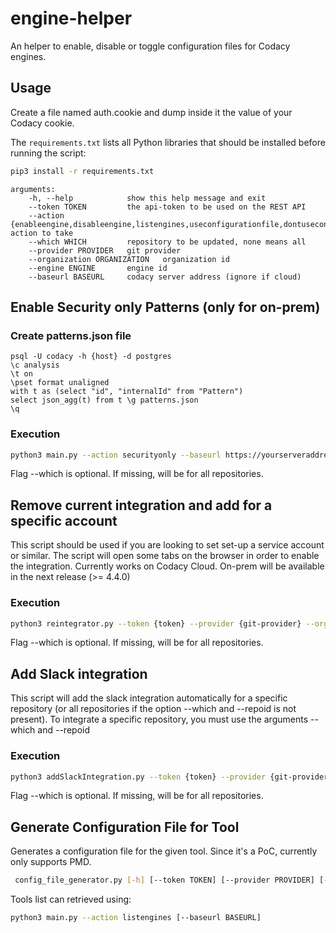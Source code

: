 # engine-helper

An helper to enable, disable or toggle configuration files for Codacy engines.


## Usage

Create a file named auth.cookie and dump inside it the value of your Codacy cookie.

The `requirements.txt` lists all Python libraries that should be installed before running the script:

```bash
pip3 install -r requirements.txt
```

```text
arguments:
    -h, --help            show this help message and exit
    --token TOKEN         the api-token to be used on the REST API
    --action {enableengine,disableengine,listengines,useconfigurationfile,dontuseconfigurationfile} action to take
    --which WHICH         repository to be updated, none means all
    --provider PROVIDER   git provider
    --organization ORGANIZATION   organization id
    --engine ENGINE       engine id
    --baseurl BASEURL     codacy server address (ignore if cloud)
```

## Enable Security only Patterns (only for on-prem)

### Create patterns.json file
```
psql -U codacy -h {host} -d postgres
\c analysis
\t on
\pset format unaligned
with t as (select "id", "internalId" from "Pattern")
select json_agg(t) from t \g patterns.json
\q
```

### Execution

```bash
python3 main.py --action securityonly --baseurl https://yourserveraddress --token {token} --provider {git-provider} --organization {organization} --which {repoId}
```
Flag --which is optional. If missing, will be for all repositories.

## Remove current integration and add for a specific account

This script should be used if you are looking to set set-up a service account or similar.
The script will open some tabs on the browser in order to enable the integration.
Currently works on Codacy Cloud. On-prem will be available in the next release (>= 4.4.0)

### Execution

```bash
python3 reintegrator.py --token {token} --provider {git-provider} --organization {organization} --which {reponame (optional)} --repoid {repoid (optional)} --baseurl {baseurl (optional)}
```

Flag --which is optional. If missing, will be for all repositories.

## Add Slack integration 

This script will add the slack integration automatically for a specific repository (or all repositories if the option --which and --repoid is not present). To integrate a specific repository, you must use the arguments --which <reponame> and --repoid <repoid>

### Execution

```bash
python3 addSlackIntegration.py --token {token} --provider {git-provider} --organization {organization} --which {reponame (optional)} --repoid {repoid (optional)} --baseurl {baseurl (optional)} --slackChannel {slack channel} --webhookURL {url of slack app}
```

Flag --which is optional. If missing, will be for all repositories.


## Generate Configuration File for Tool

Generates a configuration file for the given tool. Since it's a PoC, currently only supports PMD.

```bash
 config_file_generator.py [-h] [--token TOKEN] [--provider PROVIDER] [--organization ORGANIZATION] [--tooluuid TOOLUUID] [--baseurl BASEURL]
```

Tools list can retrieved using:
```bash
python3 main.py --action listengines [--baseurl BASEURL]
```

